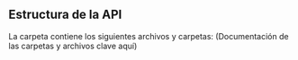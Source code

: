 ## Estructura de la API
La carpeta contiene los siguientes archivos y carpetas:
(Documentación de las carpetas y archivos clave aquí)